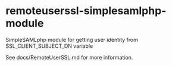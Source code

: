 # remoteuserssl-simplesamlphp-module
SimpleSAMLphp module for getting user identity from SSL_CLIENT_SUBJECT_DN variable

See docs/RemoteUserSSL.md for more information.
